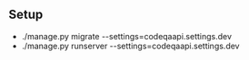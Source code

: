## Setup

- ./manage.py migrate --settings=codeqaapi.settings.dev
- ./manage.py runserver --settings=codeqaapi.settings.dev

